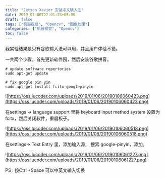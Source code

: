 ```yaml
---
title: "Jetson Xavier 安装中文输入法"
date: 2019-01-06T22:01:23+08:00
draft: false
tags: ["机器视觉", "Opencv", "图像处理"]
categories: ["机器视觉", "Opencv"]
toc: false
---
```


我实验结果是只有谷歌输入法可以用，并且用户体验不错。

一共两个步骤，首先更新软件园，然后安装谷歌拼音。

```shell
# update software repertories
sudo apt-get update

# fix google pin yin
sudo apt-get install fcitx-googlepinyin
```

![https://oss.lucoder.com/uploads/2019/01/06/20190106060423.png](https://oss.lucoder.com/uploads/2019/01/06/20190106060423.png)

在settings -> language support 里将  keyboard input method system 设置为fcitx，然后关闭软件，重启板子。

![https://oss.lucoder.com/uploads/2019/01/06/20190106060518.png](https://oss.lucoder.com/uploads/2019/01/06/20190106060518.png)

在settings-> Text Entry 里，添加输入源， 搜索 google-pinyin，添加。

![https://oss.lucoder.com/uploads/2019/01/06/20190106061227.png](https://oss.lucoder.com/uploads/2019/01/06/20190106061227.png)


PS : 按Ctrl +Space 可以中英文输入切换
